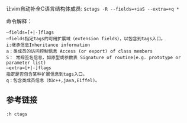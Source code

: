 让vim自动补全C语言结构体成员: `$ctags -R --fields=+iaS --extra=+q *`
    
命令解释：
```
–fields=[+|-]flags
–fields指定tags的可用扩展域（extension fields），以包含到tags入口。
i:继承信息Inheritance information
a：类成员的访问控制信息 Access (or export) of class members
S： 常规签名信息，如原型或参数表 Signature of routine(e.g. prototype or parameter list)
–extra=[+|-]flags
指定是否包含某种扩展信息到tags入口。
q：包含类成员信息（如c++,java,Eiffel)。
```

## 参考链接
`:h ctags`

